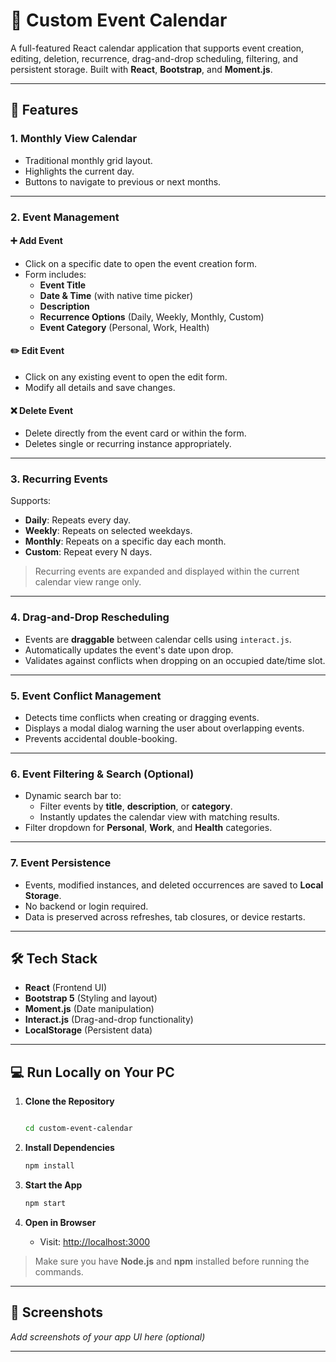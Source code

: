 # 📅 Custom Event Calendar

A full-featured React calendar application that supports event creation, editing, deletion, recurrence, drag-and-drop scheduling, filtering, and persistent storage. Built with **React**, **Bootstrap**, and **Moment.js**.

---

## 🚀 Features

### 1. Monthly View Calendar
- Traditional monthly grid layout.
- Highlights the current day.
- Buttons to navigate to previous or next months.

---

### 2. Event Management

#### ➕ Add Event
- Click on a specific date to open the event creation form.
- Form includes:
  - **Event Title**
  - **Date & Time** (with native time picker)
  - **Description**
  - **Recurrence Options** (Daily, Weekly, Monthly, Custom)
  - **Event Category** (Personal, Work, Health)

#### ✏️ Edit Event
- Click on any existing event to open the edit form.
- Modify all details and save changes.

#### ❌ Delete Event
- Delete directly from the event card or within the form.
- Deletes single or recurring instance appropriately.

---

### 3. Recurring Events
Supports:
- **Daily**: Repeats every day.
- **Weekly**: Repeats on selected weekdays.
- **Monthly**: Repeats on a specific day each month.
- **Custom**: Repeat every N days.

> Recurring events are expanded and displayed within the current calendar view range only.

---

### 4. Drag-and-Drop Rescheduling
- Events are **draggable** between calendar cells using `interact.js`.
- Automatically updates the event's date upon drop.
- Validates against conflicts when dropping on an occupied date/time slot.

---

### 5. Event Conflict Management
- Detects time conflicts when creating or dragging events.
- Displays a modal dialog warning the user about overlapping events.
- Prevents accidental double-booking.

---

### 6. Event Filtering & Search (Optional)
- Dynamic search bar to:
  - Filter events by **title**, **description**, or **category**.
  - Instantly updates the calendar view with matching results.
- Filter dropdown for **Personal**, **Work**, and **Health** categories.

---

### 7. Event Persistence
- Events, modified instances, and deleted occurrences are saved to **Local Storage**.
- No backend or login required.
- Data is preserved across refreshes, tab closures, or device restarts.

---

## 🛠️ Tech Stack

- **React** (Frontend UI)
- **Bootstrap 5** (Styling and layout)
- **Moment.js** (Date manipulation)
- **Interact.js** (Drag-and-drop functionality)
- **LocalStorage** (Persistent data)

---

## 💻 Run Locally on Your PC

1. **Clone the Repository**
   ```bash
   
   cd custom-event-calendar
   ```

2. **Install Dependencies**
   ```bash
   npm install
   ```

3. **Start the App**
   ```bash
   npm start
   ```

4. **Open in Browser**
   - Visit: [http://localhost:3000](http://localhost:3000)

> Make sure you have **Node.js** and **npm** installed before running the commands.

---

## 📸 Screenshots

_Add screenshots of your app UI here (optional)_

---


